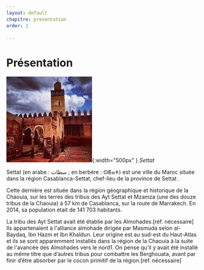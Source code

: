 ```yaml
---
layout: default
chapitre: presentation
order: 2

---
```



# Présentation

![presentation](./images/settat.jpg){:width="500px" }
*Settat*



<!-- note -->
Settat (en arabe : سطات ; en berbère : ⵙⵟⴰⵜ) est une ville du Maroc située dans la région Casablanca-Settat, chef-lieu de la province de Settat .

Cette dernière est située dans la région géographique et historique de la Chaouia, sur les terres des tribus des Ayt Settat et Mzamza (une des douze tribus de la Chaouia) à 57 km de Casablanca, sur la route de Marrakech. En 2014, sa population était de 141 703 habitants.

La tribu des Ayt Settat avait été établie par les Almohades.[réf. nécessaire] Ils appartenaient à l'alliance almohade dirigée par Masmuda selon al-Baydaq, Ibn Hazm et Ibn Khaldun. Leur origine est au sud-est du Haut-Atlas et ils se sont apparemment installés dans la région de la Chaouia à la suite de l'avancée des Almohades vers le nord1. On pense qu’il y avait été installé au même titre que d’autres tribus pour combattre les Berghouata, avant par finir d’être absorber par le cocon primitif de la région.[réf. nécessaire]

<!-- new slide -->


